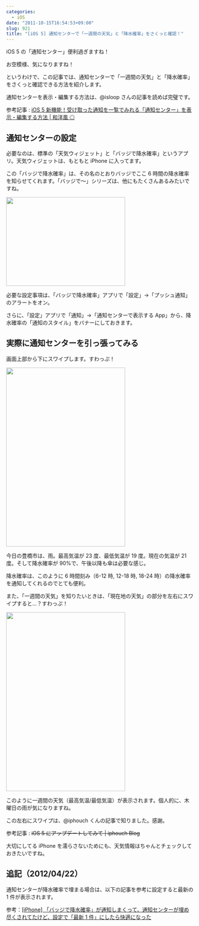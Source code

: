 ```yaml
---
categories:
  - iOS
date: "2011-10-15T16:54:53+09:00"
slug: 921
title: "[iOS 5] 通知センターで「一週間の天気」と「降水確率」をさくっと確認！"
---
```


iOS 5 の「通知センター」便利過ぎますね！

お空模様、気になりますね！

というわけで、この記事では、通知センターで「一週間の天気」と「降水確率」をさくっと確認できる方法を紹介します。

通知センターを表示・編集する方法は、@isloop さんの記事を読めば完璧です。

参考記事 : [iOS 5 新機能！受け取った通知を一覧でみれる「通知センター」を表示・編集する方法 | 和洋風 ◎](http://wayohoo.com/ios/beginners/iOS-5-notification-center.html)

## 通知センターの設定

必要なのは、標準の「天気ウィジェット」と「バッジで降水確率」というアプリ。天気ウィジェットは、もともと iPhone に入ってます。

<app id="449430946" title="バッジで降水確率 1.0.5（￥170）" src="http://a3.mzstatic.com/us/r1000/100/Purple/19/0c/e5/mzl.nvhampvz.100x100-75.png">

この「バッジで降水確率」は、その名のとおりバッジでここ 6 時間の降水確率を知らせてくれます。「バッジで〜」シリーズは、他にもたくさんあるみたいですね。

<img alt="" src="/images/2011/10/0921_1.jpg" width="320" height="238">

必要な設定事項は、「バッジで降水確率」アプリで「設定」→「プッシュ通知」のアラートをオン。

さらに、「設定」アプリで「通知」→「通知センターで表示する App」から、降水確率の「通知のスタイル」をバナーにしておきます。

## 実際に通知センターを引っ張ってみる

画面上部から下にスワイプします。すわっぷ！

<img alt="" src="/images/2011/10/0921_2.png" width="320" height="480">

今日の豊橋市は、雨。最高気温が 23 度、最低気温が 19 度。現在の気温が 21 度。そして降水確率が 90%で、午後以降も傘は必要な感じ。

降水確率は、このように 6 時間刻み（6-12 時, 12-18 時, 18-24 時）の降水確率を通知してくれるのでとても便利。

また、「一週間の天気」を知りたいときは、「現在地の天気」の部分を左右にスワイプすると...？すわっぷ！

<img alt="" src="/images/2011/10/0921_3.png" width="320" height="480">

このように一週間の天気（最高気温/最低気温）が表示されます。個人的に、木曜日の雨が気になりますね。

この左右にスワイプは、@iphouch くんの記事で知りました。感謝。

参考記事 : <del>iOS 5 にアップデートしてみて | iphouch Blog</del>

大切にしてる iPhone を濡らさないためにも、天気情報はちゃんとチェックしておきたいですね。

## 追記（2012/04/22）

通知センターが降水確率で埋まる場合は、以下の記事を参考に設定すると最新の 1 件が表示されます。

参考：[[iPhone] 「バッジで降水確率」が通知しまくって、通知センターが埋め尽くされてたけど、設定で「最新 1 件」にしたら快適になった](http://rakuishi.com/archives/2218/)
